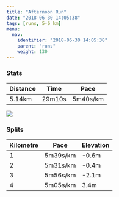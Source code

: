 ```yaml
---
title: "Afternoon Run"
date: "2018-06-30 14:05:38"
tags: [runs, 5-6 km]
menu:
  nav:
    identifier: "2018-06-30 14:05:38"
    parent: "runs"
    weight: 130
---
```


### Stats

| Distance | Time | Pace |
|----------|------|------|
|5.14km|29m10s|5m40s/km|

<img src='https://maps.googleapis.com/maps/api/staticmap?maptype=roadmap&path=enc:ewjeIneyL_@sClCdFNvJxChJ~KxGxK~StG|WrE`c@e@py@_AeErCwPeBih@l@hBuGob@_HiYeKgPcE_AeEcFyFsRdA{AwCmFzAnC&key=AIzaSyAfqMeaZ1CCJFGP5cWud__oZnT_Pybg-1M&size=800x800&markers=color:yellow|label:S|53.47203,-2.26408&markers=color:green|label:F|53.47205000000001,-2.26399'>

### Splits

| Kilometre | Pace | Elevation |
|------|------|-----------|
|1|5m39s/km|-0.6m|
|2|5m31s/km|-0.4m|
|3|5m56s/km|-2.1m|
|4|5m05s/km|3.4m|
